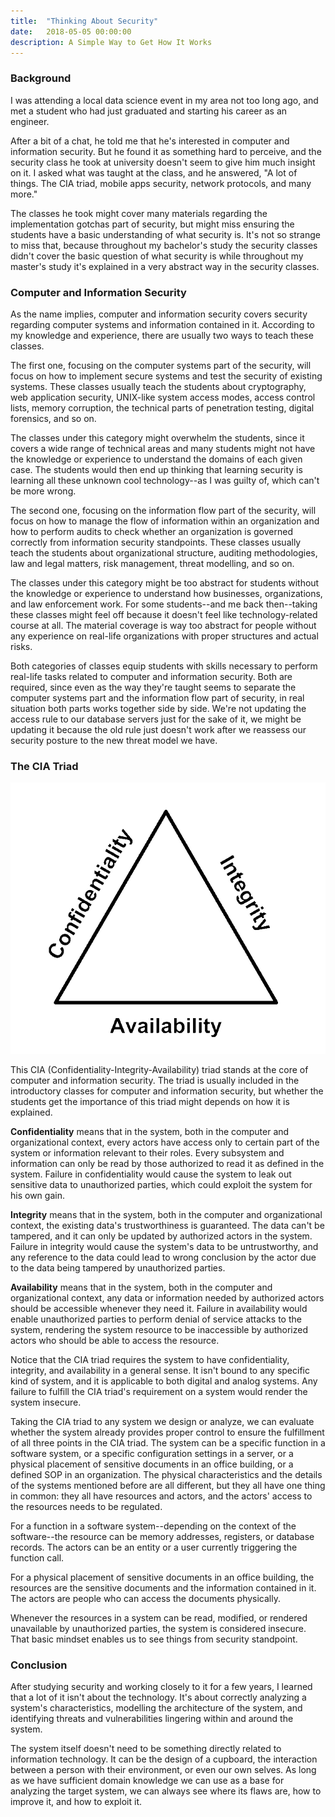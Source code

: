 ```yaml
---
title:  "Thinking About Security"
date:   2018-05-05 00:00:00
description: A Simple Way to Get How It Works
---
```


### Background

I was attending a local data science event in my area not too long ago, and met a student who had just graduated and starting his career as an engineer.

After a bit of a chat, he told me that he's interested in computer and information security. But he found it as something hard to perceive, and the security class he took at university doesn't seem to give him much insight on it. I asked what was taught at the class, and he answered, "A lot of things. The CIA triad, mobile apps security, network protocols, and many more."

The classes he took might cover many materials regarding the implementation gotchas part of security, but might miss ensuring the students have a basic understanding of what security is. It's not so strange to miss that, because throughout my bachelor's study the security classes didn't cover the basic question of what security is while throughout my master's study it's explained in a very abstract way in the security classes.

### Computer and Information Security

As the name implies, computer and information security covers security regarding computer systems and information contained in it. According to my knowledge and experience, there are usually two ways to teach these classes.

The first one, focusing on the computer systems part of the security, will focus on how to implement secure systems and test the security of existing systems. These classes usually teach the students about cryptography, web application security, UNIX-like system access modes, access control lists, memory corruption, the technical parts of penetration testing, digital forensics, and so on.

The classes under this category might overwhelm the students, since it covers a wide range of technical areas and many students might not have the knowledge or experience to understand the domains of each given case. The students would then end up thinking that learning security is learning all these unknown cool technology--as I was guilty of, which can't be more wrong.

The second one, focusing on the information flow part of the security, will focus on how to manage the flow of information within an organization and how to perform audits to check whether an organization is governed correctly from information security standpoints. These classes usually teach the students about organizational structure, auditing methodologies, law and legal matters, risk management, threat modelling, and so on.

The classes under this category might be too abstract for students without the knowledge or experience to understand how businesses, organizations, and law enforcement work. For some students--and me back then--taking these classes might feel off because it doesn't feel like technology-related course at all. The material coverage is way too abstract for people without any experience on real-life organizations with proper structures and actual risks.

Both categories of classes equip students with skills necessary to perform real-life tasks related to computer and information security. Both are required, since even as the way they're taught seems to separate the computer systems part and the information flow part of security, in real situation both parts works together side by side. We're not updating the access rule to our database servers just for the sake of it, we might be updating it because the old rule just doesn't work after we reassess our security posture to the new threat model we have.

### The CIA Triad

![CIA Triad](/assets/images/posts/cia-triad.gif)

This CIA (Confidentiality-Integrity-Availability) triad stands at the core of computer and information security. The triad is usually included in the introductory classes for computer and information security, but whether the students get the importance of this triad might depends on how it is explained.

**Confidentiality** means that in the system, both in the computer and organizational context, every actors have access only to certain part of the system or information relevant to their roles. Every subsystem and information can only be read by those authorized to read it as defined in the system. Failure in confidentiality would cause the system to leak out sensitive data to unauthorized parties, which could exploit the system for his own gain.

**Integrity** means that in the system, both in the computer and organizational context, the existing data's trustworthiness is guaranteed. The data can't be tampered, and it can only be updated by authorized actors in the system. Failure in integrity would cause the system's data to be untrustworthy, and any reference to the data could lead to wrong conclusion by the actor due to the data being tampered by unauthorized parties.

**Availability** means that in the system, both in the computer and organizational context, any data or information needed by authorized actors should be accessible whenever they need it. Failure in availability would enable unauthorized parties to perform denial of service attacks to the system, rendering the system resource to be inaccessible by authorized actors who should be able to access the resource.

Notice that the CIA triad requires the system to have confidentiality, integrity, and availability in a general sense. It isn't bound to any specific kind of system, and it is applicable to both digital and analog systems. Any failure to fulfill the CIA triad's requirement on a system would render the system insecure.

Taking the CIA triad to any system we design or analyze, we can evaluate whether the system already provides proper control to ensure the fulfillment of all three points in the CIA triad. The system can be a specific function in a software system, or a specific configuration settings in a server, or a physical placement of sensitive documents in an office building, or a defined SOP in an organization. The physical characteristics and the details of the systems mentioned before are all different, but they all have one thing in common: they all have resources and actors, and the actors' access to the resources needs to be regulated.

For a function in a software system--depending on the context of the software--the resource can be memory addresses, registers, or database records. The actors can be an entity or a user currently triggering the function call.

For a physical placement of sensitive documents in an office building, the resources are the sensitive documents and the information contained in it. The actors are people who can access the documents physically.

Whenever the resources in a system can be read, modified, or rendered unavailable by unauthorized parties, the system is considered insecure. That basic mindset enables us to see things from security standpoint.

### Conclusion

After studying security and working closely to it for a few years, I learned that a lot of it isn't about the technology. It's about correctly analyzing a system's characteristics, modelling the architecture of the system, and identifying threats and vulnerabilities lingering within and around the system.

The system itself doesn't need to be something directly related to information technology. It can be the design of a cupboard, the interaction between a person with their environment, or even our own selves. As long as we have sufficient domain knowledge we can use as a base for analyzing the target system, we can always see where its flaws are, how to improve it, and how to exploit it.